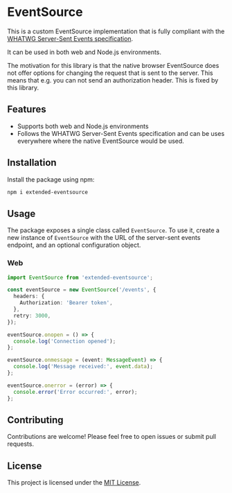 # EventSource

This is a custom EventSource implementation that is fully compliant with
the [WHATWG Server-Sent Events specification](https://html.spec.whatwg.org/multipage/server-sent-events.html).

It can be used in both web and Node.js environments.

The motivation for this library is that the native browser EventSource does not offer options for changing the request
that is sent to the server.
This means that e.g. you can not send an authorization header. This is fixed by this library.

## Features

- Supports both web and Node.js environments
- Follows the WHATWG Server-Sent Events specification and can be uses everywhere where the native EventSource would be
  used.

## Installation

Install the package using npm:

```bash
npm i extended-eventsource
```

## Usage

The package exposes a single class called `EventSource`.
To use it, create a new instance of `EventSource` with the URL of the server-sent events endpoint, and an optional
configuration object.

### Web

```typescript
import EventSource from 'extended-eventsource';

const eventSource = new EventSource('/events', {
  headers: {
    Authorization: 'Bearer token',
  },
  retry: 3000,
});

eventSource.onopen = () => {
  console.log('Connection opened');
};

eventSource.onmessage = (event: MessageEvent) => {
  console.log('Message received:', event.data);
};

eventSource.onerror = (error) => {
  console.error('Error occurred:', error);
};
```

## Contributing

Contributions are welcome! Please feel free to open issues or submit pull requests.

## License

This project is licensed under the [MIT License](LICENSE).
